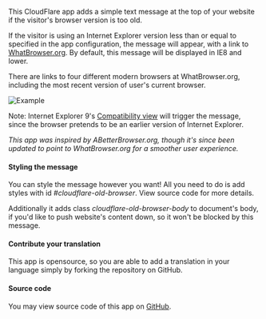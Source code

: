 This CloudFlare app adds a simple text message at the top of your website if the visitor's browser version is too old.

If the visitor is using an Internet Explorer version less than or equal to specified in the app configuration, the message will appear, with a link to [WhatBrowser.org](http://www.whatbrowser.org/). By default, this message will be displayed in IE8 and lower.

There are links to four different modern browsers at WhatBrowser.org, including the most recent version of user's current browser.

![Example](/images/apps/abetterbrowser/example.png "What it looks like")

Note: Internet Explorer 9's [Compatibility view](http://windows.microsoft.com/en-US/internet-explorer/products/ie-9/features/compatibility-view) will trigger the message, since the browser pretends to be an earlier version of Internet Explorer.

*This app was inspired by ABetterBrowser.org, though it's since been updated to point to WhatBrowser.org for a smoother user experience.*

#### Styling the message
You can style the message however you want! All you need to do is add styles with id *#cloudflare-old-browser*. View source code for more details.

Additionally it adds class *cloudflare-old-browser-body* to document's body, if you'd like to push website's content down, so it won't be blocked by this message.


#### Contribute your translation
This app is opensource, so you are able to add a translation in your language simply by forking the repository on GitHub.


#### Source code
You may view source code of this app on [GitHub](https://github.com/xPaw/CF-ABetterBrowser).

